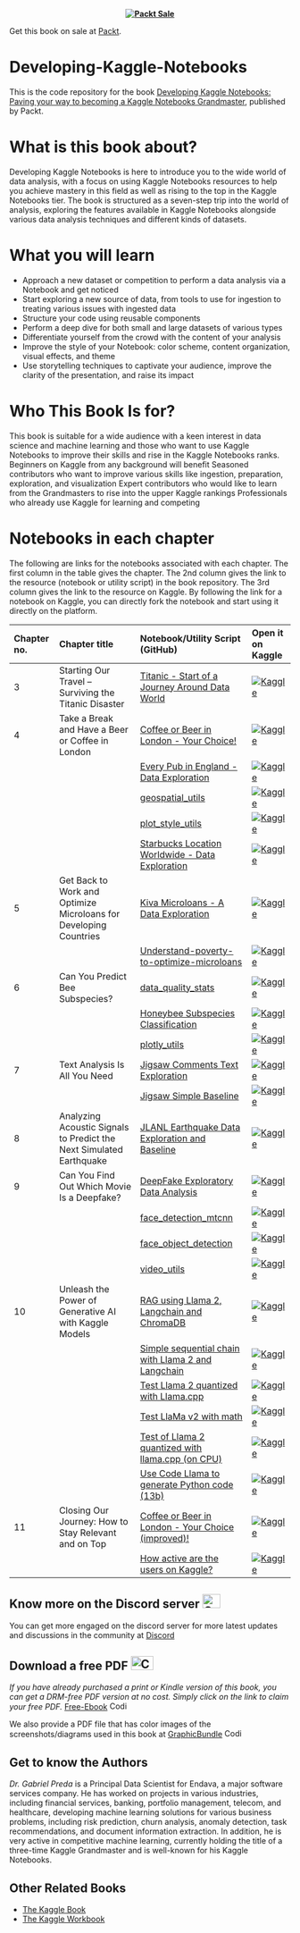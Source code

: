 
<b><p align='center'>[![Packt Sale](https://static.packt-cdn.com/assets/images/image.jpeg)](https://www.packtpub.com/)</p></b>Get this book on sale at [Packt](https://www.packtpub.com/).

# Developing-Kaggle-Notebooks

This is the code repository for the book [Developing Kaggle Notebooks: Paving your way to becoming a Kaggle Notebooks Grandmaster](https://www.amazon.com/Developing-Kaggle-Notebooks-becoming-Grandmaster/dp/1805128515/), published by Packt.

# What is this book about?

Developing Kaggle Notebooks is here to introduce you to the wide world of data analysis, with a focus on using Kaggle Notebooks resources to help you achieve mastery in this field as well as rising to the top in the Kaggle Notebooks tier. The book is structured as a seven-step trip into the world of analysis, exploring the features available in Kaggle Notebooks alongside various data analysis techniques and different kinds of datasets.

# What you will learn
* Approach a new dataset or competition to perform a data analysis via a Notebook and get noticed
* Start exploring a new source of data, from tools to use for ingestion to treating various issues with ingested data
* Structure your code using reusable components
* Perform a deep dive for both small and large datasets of various types
* Differentiate yourself from the crowd with the content of your analysis
* Improve the style of your Notebook: color scheme, content organization, visual effects, and theme
* Use storytelling techniques to captivate your audience, improve the clarity of the presentation, and raise its impact

# Who This Book Is for?
This book is suitable for a wide audience with a keen interest in data science and machine learning and those who want to use Kaggle Notebooks to improve their skills and rise in the Kaggle Notebooks ranks.
Beginners on Kaggle from any background will benefit
Seasoned contributors who want to improve various skills like ingestion, preparation, exploration, and visualization
Expert contributors who would like to learn from the Grandmasters to rise into the upper Kaggle rankings
Professionals who already use Kaggle for learning and competing

# Notebooks in each chapter


The following are links for the notebooks associated with each chapter. The first column in the table gives the chapter. The 2nd column gives the link to the resource (notebook or utility script) in the book repository. The 3rd column gives the link to the resource on Kaggle. By following the link for a notebook on Kaggle, you can directly fork the notebook and start using it directly on the platform.

| Chapter no. |Chapter title | Notebook/Utility Script (GitHub) |  Open it on Kaggle |
|:-- |:-- | :-------- | :-------- | 
| 3 | Starting Our Travel – Surviving the Titanic Disaster | [Titanic - Start of a Journey Around Data World](https://github.com/PacktPublishing/Developing-Kaggle-Notebooks/blob/main/Chapter-03/titanic-start-of-a-journey-around-data-world.ipynb) | [![Kaggle](https://kaggle.com/static/images/open-in-kaggle.svg)](https://www.kaggle.com/code/gpreda/titanic-start-of-a-journey-around-data-world) |
| 4 |  Take a Break and Have a Beer or Coffee in London | [Coffee or Beer in London - Your Choice!](https://github.com/PacktPublishing/Developing-Kaggle-Notebooks/tree/main/Chapter-04/coffee-or-beer-in-london-your-choice.ipynb) | [![Kaggle](https://kaggle.com/static/images/open-in-kaggle.svg)](https://www.kaggle.com/code/gpreda/coffee-or-beer-in-london-your-choice) |
|  |   | [Every Pub in England - Data Exploration](https://github.com/PacktPublishing/Developing-Kaggle-Notebooks/blob/main/Chapter-04/every-pub-in-england-data-exploration.ipynb) | [![Kaggle](https://kaggle.com/static/images/open-in-kaggle.svg)](https://www.kaggle.com/code/gpreda/every-pub-in-england-data-exploration) |
|  |   | [geospatial_utils](https://github.com/PacktPublishing/Developing-Kaggle-Notebooks/blob/main/Chapter-04/geospatial-utils.ipynb) | [![Kaggle](https://kaggle.com/static/images/open-in-kaggle.svg)](https://www.kaggle.com/code/gpreda/geospatial-utils) |
|  |   | [plot_style_utils](https://github.com/PacktPublishing/Developing-Kaggle-Notebooks/blob/main/Chapter-04/plot-style-utils.ipynb) | [![Kaggle](https://kaggle.com/static/images/open-in-kaggle.svg)](https://www.kaggle.com/code/gpreda/plot-style-utils) |
|  |   | [Starbucks Location Worldwide - Data Exploration](https://github.com/PacktPublishing/Developing-Kaggle-Notebooks/blob/main/Chapter-04/starbucks-location-worldwide-data-exploration.ipynb) | [![Kaggle](https://kaggle.com/static/images/open-in-kaggle.svg)](https://www.kaggle.com/code/gpreda/starbucks-location-worldwide-data-exploration) |
| 5 |  Get Back to Work and Optimize Microloans for Developing Countries | [Kiva Microloans - A Data Exploration](https://github.com/PacktPublishing/Developing-Kaggle-Notebooks/blob/main/Chapter-05/kiva-microloans-a-data-exploration.ipynb) | [![Kaggle](https://kaggle.com/static/images/open-in-kaggle.svg)](https://www.kaggle.com/code/gpreda/kiva-microloans-a-data-exploration) |
|  |   | [Understand-poverty-to-optimize-microloans](https://github.com/PacktPublishing/Developing-Kaggle-Notebooks/blob/main/Chapter-05/understand-poverty-to-optimize-microloans.ipynb) | [![Kaggle](https://kaggle.com/static/images/open-in-kaggle.svg)](https://www.kaggle.com/code/gpreda/understand-poverty-to-optimize-microloans) |
| 6 |  Can You Predict Bee Subspecies? | [data_quality_stats](https://github.com/PacktPublishing/Developing-Kaggle-Notebooks/blob/main/Chapter-06/data_quality_stats.py) | [![Kaggle](https://kaggle.com/static/images/open-in-kaggle.svg)](https://www.kaggle.com/code/gpreda/data-quality-stats) |
|  |   | [Honeybee Subspecies Classification](https://github.com/PacktPublishing/Developing-Kaggle-Notebooks/blob/main/Chapter-06/honeybee-subspecies-classification.ipynb) | [![Kaggle](https://kaggle.com/static/images/open-in-kaggle.svg)](https://www.kaggle.com/code/gpreda/honeybee-subspecies-classification) |
|  |   | [plotly_utils](https://github.com/PacktPublishing/Developing-Kaggle-Notebooks/blob/main/Chapter-06/plotly-utils.ipynb) | [![Kaggle](https://kaggle.com/static/images/open-in-kaggle.svg)](https://www.kaggle.com/code/gpreda/plotly-utils) |
| 7 |   Text Analysis Is All You Need | [Jigsaw Comments Text Exploration](https://github.com/PacktPublishing/Developing-Kaggle-Notebooks/blob/main/Chapter-07/jigsaw-comments-text-exploration.ipynb) | [![Kaggle](https://kaggle.com/static/images/open-in-kaggle.svg)](https://www.kaggle.com/code/gpreda/jigsaw-comments-text-exploration) |
|  |   | [Jigsaw Simple Baseline](https://github.com/PacktPublishing/Developing-Kaggle-Notebooks/blob/main/Chapter-07/jigsaw-simple-baseline.ipynb) | [![Kaggle](https://kaggle.com/static/images/open-in-kaggle.svg)](https://www.kaggle.com/code/gpreda/jigsaw-simple-baseline) |
| 8 |   Analyzing Acoustic Signals to Predict the Next Simulated Earthquake | [JLANL Earthquake Data Exploration and Baseline](https://github.com/PacktPublishing/Developing-Kaggle-Notebooks/blob/main/Chapter-08/lanl-earthquake-data-exploration-and-baseline.ipynb) | [![Kaggle](https://kaggle.com/static/images/open-in-kaggle.svg)](https://www.kaggle.com/code/gpreda/lanl-earthquake-data-exploration-and-baseline) |
| 9 |    Can You Find Out Which Movie Is a Deepfake? | [DeepFake Exploratory Data Analysis](https://github.com/PacktPublishing/Developing-Kaggle-Notebooks/blob/main/Chapter-09/deepfake-exploratory-data-analysis.ipynb) | [![Kaggle](https://kaggle.com/static/images/open-in-kaggle.svg)](https://www.kaggle.com/code/gpreda/deepfake-exploratory-data-analysis) |
|  |   | [face_detection_mtcnn](https://github.com/PacktPublishing/Developing-Kaggle-Notebooks/blob/main/Chapter-09/face-detection-mtcnn.ipynb) | [![Kaggle](https://kaggle.com/static/images/open-in-kaggle.svg)](https://www.kaggle.com/code/gpreda/face-detection-mtcnn) |
|  |   | [face_object_detection](https://github.com/PacktPublishing/Developing-Kaggle-Notebooks/blob/main/Chapter-09/face-object-detection.ipynb) | [![Kaggle](https://kaggle.com/static/images/open-in-kaggle.svg)](https://www.kaggle.com/code/gpreda/face-object-detection) |
|  |   | [video_utils](https://github.com/PacktPublishing/Developing-Kaggle-Notebooks/blob/main/Chapter-09/video-utils.ipynb) | [![Kaggle](https://kaggle.com/static/images/open-in-kaggle.svg)](https://www.kaggle.com/code/gpreda/video-utils) |
| 10 |    Unleash the Power of Generative AI with Kaggle Models  | [RAG using Llama 2, Langchain and ChromaDB](https://github.com/PacktPublishing/Developing-Kaggle-Notebooks/blob/main/Chapter-10/rag-using-llama-2-langchain-and-chromadb.ipynb) | [![Kaggle](https://kaggle.com/static/images/open-in-kaggle.svg)](https://www.kaggle.com/code/gpreda/rag-using-llama-2-langchain-and-chromadb) |
|  |   | [Simple sequential chain with Llama 2 and Langchain](https://github.com/PacktPublishing/Developing-Kaggle-Notebooks/blob/main/Chapter-10/simple-sequential-chain-with-llama-2-and-langchain.ipynb) | [![Kaggle](https://kaggle.com/static/images/open-in-kaggle.svg)](https://www.kaggle.com/code/gpreda/simple-sequential-chain-with-llama-2-and-langchain) |
|  |   | [Test Llama 2 quantized with Llama.cpp](https://github.com/PacktPublishing/Developing-Kaggle-Notebooks/blob/main/Chapter-10/test-llama-2-quantized-with-llama-cpp.ipynb) | [![Kaggle](https://kaggle.com/static/images/open-in-kaggle.svg)](https://www.kaggle.com/code/gpreda/test-llama-2-quantized-with-llama-cpp) |
|  |   | [Test LlaMa v2 with math](https://github.com/PacktPublishing/Developing-Kaggle-Notebooks/blob/main/Chapter-10/test-llama-v2-with-math.ipynb) | [![Kaggle](https://kaggle.com/static/images/open-in-kaggle.svg)](https://www.kaggle.com/code/gpreda/test-llama-v2-with-math) |
|  |   | [Test of Llama 2 quantized with llama.cpp (on CPU)](https://github.com/PacktPublishing/Developing-Kaggle-Notebooks/blob/main/Chapter-10/test-of-llama-2-quantized-with-llama-cpp-on-cpu.ipynb) | [![Kaggle](https://kaggle.com/static/images/open-in-kaggle.svg)](https://www.kaggle.com/code/gpreda/test-of-llama-2-quantized-with-llama-cpp-on-cpu) |
|  |   | [Use Code Llama to generate Python code (13b)](https://github.com/PacktPublishing/Developing-Kaggle-Notebooks/blob/main/Chapter-10/use-code-llama-to-generate-python-code-13b.ipynb) | [![Kaggle](https://kaggle.com/static/images/open-in-kaggle.svg)](https://www.kaggle.com/code/gpreda/use-code-llama-to-generate-python-code-13b) |
| 11 |    Closing Our Journey: How to Stay Relevant and on Top  | [Coffee or Beer in London - Your Choice (improved)!](https://github.com/PacktPublishing/Developing-Kaggle-Notebooks/blob/main/Chapter-11/coffee-or-beer-in-london-your-choice-improved.ipynb) | [![Kaggle](https://kaggle.com/static/images/open-in-kaggle.svg)](https://www.kaggle.com/code/gpreda/coffee-or-beer-in-london-your-choice-improved) |
|  |   | [How active are the users on Kaggle?](https://github.com/PacktPublishing/Developing-Kaggle-Notebooks/blob/main/Chapter-11/how-active-are-the-users-on-kaggle.ipynb) | [![Kaggle](https://kaggle.com/static/images/open-in-kaggle.svg)](https://www.kaggle.com/code/gpreda/how-active-are-the-users-on-kaggle) |

## Know more on the Discord server <img alt="Coding" height="25" width="32"  src="https://cliply.co/wp-content/uploads/2021/08/372108630_DISCORD_LOGO_400.gif">
You can get more engaged on the discord server for more latest updates and discussions in the community at [Discord](https://packt.link/kaggle)

## Download a free PDF <img alt="Coding" height="25" width="40" src="https://emergency.com.au/wp-content/uploads/2021/03/free.gif">

_If you have already purchased a print or Kindle version of this book, you can get a DRM-free PDF version at no cost. Simply click on the link to claim your free PDF._
[Free-Ebook](https://packt.link/free-ebook/9781805128519) <img alt="Coding" height="15" width="35"  src="https://media.tenor.com/ex_HDD_k5P8AAAAi/habbo-habbohotel.gif">

We also provide a PDF file that has color images of the screenshots/diagrams used in this book at [GraphicBundle](https://packt.link/gbp/9781805128519) <img alt="Coding" height="15" width="35"  src="https://media.tenor.com/ex_HDD_k5P8AAAAi/habbo-habbohotel.gif">


## Get to know the Authors
_Dr. Gabriel Preda_ is a Principal Data Scientist for Endava, a major software services company. He has worked on projects in various industries, including financial services, banking, portfolio management, telecom, and healthcare, developing machine learning solutions for various business problems, including risk prediction, churn analysis, anomaly detection, task recommendations, and document information extraction. In addition, he is very active in competitive machine learning, currently holding the title of a three-time Kaggle Grandmaster and is well-known for his Kaggle Notebooks.

## Other Related Books
- [The Kaggle Book](https://www.packtpub.com/product/the-kaggle-book/9781801817479)
- [The Kaggle Workbook](https://www.packtpub.com/product/the-kaggle-workbook/9781804611210)
